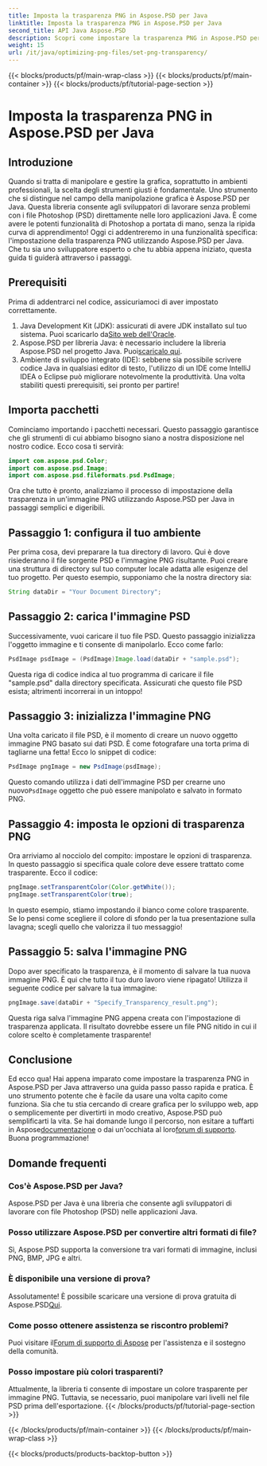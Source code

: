 ```yaml
---
title: Imposta la trasparenza PNG in Aspose.PSD per Java
linktitle: Imposta la trasparenza PNG in Aspose.PSD per Java
second_title: API Java Aspose.PSD
description: Scopri come impostare la trasparenza PNG in Aspose.PSD per Java con un semplice tutorial passo passo. Perfetto per sviluppatori e grafici.
weight: 15
url: /it/java/optimizing-png-files/set-png-transparency/
---
```


{{< blocks/products/pf/main-wrap-class >}}
{{< blocks/products/pf/main-container >}}
{{< blocks/products/pf/tutorial-page-section >}}

# Imposta la trasparenza PNG in Aspose.PSD per Java

## Introduzione
Quando si tratta di manipolare e gestire la grafica, soprattutto in ambienti professionali, la scelta degli strumenti giusti è fondamentale. Uno strumento che si distingue nel campo della manipolazione grafica è Aspose.PSD per Java. Questa libreria consente agli sviluppatori di lavorare senza problemi con i file Photoshop (PSD) direttamente nelle loro applicazioni Java. È come avere le potenti funzionalità di Photoshop a portata di mano, senza la ripida curva di apprendimento! Oggi ci addentreremo in una funzionalità specifica: l'impostazione della trasparenza PNG utilizzando Aspose.PSD per Java. Che tu sia uno sviluppatore esperto o che tu abbia appena iniziato, questa guida ti guiderà attraverso i passaggi.
## Prerequisiti
Prima di addentrarci nel codice, assicuriamoci di aver impostato correttamente.
1.  Java Development Kit (JDK): assicurati di avere JDK installato sul tuo sistema. Puoi scaricarlo da[Sito web dell'Oracle](https://www.oracle.com/java/technologies/javase-jdk11-downloads.html).
2.  Aspose.PSD per libreria Java: è necessario includere la libreria Aspose.PSD nel progetto Java. Puoi[scaricalo qui](https://releases.aspose.com/psd/java/).
3. Ambiente di sviluppo integrato (IDE): sebbene sia possibile scrivere codice Java in qualsiasi editor di testo, l'utilizzo di un IDE come IntelliJ IDEA o Eclipse può migliorare notevolmente la produttività.
Una volta stabiliti questi prerequisiti, sei pronto per partire!
## Importa pacchetti
Cominciamo importando i pacchetti necessari. Questo passaggio garantisce che gli strumenti di cui abbiamo bisogno siano a nostra disposizione nel nostro codice. Ecco cosa ti servirà:
```java
import com.aspose.psd.Color;
import com.aspose.psd.Image;
import com.aspose.psd.fileformats.psd.PsdImage;
```
Ora che tutto è pronto, analizziamo il processo di impostazione della trasparenza in un'immagine PNG utilizzando Aspose.PSD per Java in passaggi semplici e digeribili.
## Passaggio 1: configura il tuo ambiente
Per prima cosa, devi preparare la tua directory di lavoro. Qui è dove risiederanno il file sorgente PSD e l'immagine PNG risultante. Puoi creare una struttura di directory sul tuo computer locale adatta alle esigenze del tuo progetto. Per questo esempio, supponiamo che la nostra directory sia:
```java
String dataDir = "Your Document Directory";
```
## Passaggio 2: carica l'immagine PSD
Successivamente, vuoi caricare il tuo file PSD. Questo passaggio inizializza l'oggetto immagine e ti consente di manipolarlo. Ecco come farlo:
```java
PsdImage psdImage = (PsdImage)Image.load(dataDir + "sample.psd");
```
Questa riga di codice indica al tuo programma di caricare il file "sample.psd" dalla directory specificata. Assicurati che questo file PSD esista; altrimenti incorrerai in un intoppo!
## Passaggio 3: inizializza l'immagine PNG
Una volta caricato il file PSD, è il momento di creare un nuovo oggetto immagine PNG basato sui dati PSD. È come fotografare una torta prima di tagliarne una fetta! Ecco lo snippet di codice:
```java
PsdImage pngImage = new PsdImage(psdImage);
```
 Questo comando utilizza i dati dell'immagine PSD per crearne uno nuovo`PsdImage` oggetto che può essere manipolato e salvato in formato PNG.
## Passaggio 4: imposta le opzioni di trasparenza PNG
Ora arriviamo al nocciolo del compito: impostare le opzioni di trasparenza. In questo passaggio si specifica quale colore deve essere trattato come trasparente. Ecco il codice:
```java
pngImage.setTransparentColor(Color.getWhite());
pngImage.setTransparentColor(true);
```
In questo esempio, stiamo impostando il bianco come colore trasparente. Se lo pensi come scegliere il colore di sfondo per la tua presentazione sulla lavagna; scegli quello che valorizza il tuo messaggio!
## Passaggio 5: salva l'immagine PNG
Dopo aver specificato la trasparenza, è il momento di salvare la tua nuova immagine PNG. È qui che tutto il tuo duro lavoro viene ripagato! Utilizza il seguente codice per salvare la tua immagine:
```java
pngImage.save(dataDir + "Specify_Transparency_result.png");
```
Questa riga salva l'immagine PNG appena creata con l'impostazione di trasparenza applicata. Il risultato dovrebbe essere un file PNG nitido in cui il colore scelto è completamente trasparente!
## Conclusione
Ed ecco qua! Hai appena imparato come impostare la trasparenza PNG in Aspose.PSD per Java attraverso una guida passo passo rapida e pratica. È uno strumento potente che è facile da usare una volta capito come funziona. Sia che tu stia cercando di creare grafica per lo sviluppo web, app o semplicemente per divertirti in modo creativo, Aspose.PSD può semplificarti la vita.
 Se hai domande lungo il percorso, non esitare a tuffarti in Aspose[documentazione](https://reference.aspose.com/psd/java/) o dai un'occhiata al loro[forum di supporto](https://forum.aspose.com/c/psd/34). Buona programmazione!
## Domande frequenti
### Cos'è Aspose.PSD per Java?
Aspose.PSD per Java è una libreria che consente agli sviluppatori di lavorare con file Photoshop (PSD) nelle applicazioni Java.
### Posso utilizzare Aspose.PSD per convertire altri formati di file?
Sì, Aspose.PSD supporta la conversione tra vari formati di immagine, inclusi PNG, BMP, JPG e altri.
### È disponibile una versione di prova?
Assolutamente! È possibile scaricare una versione di prova gratuita di Aspose.PSD[Qui](https://releases.aspose.com/).
### Come posso ottenere assistenza se riscontro problemi?
 Puoi visitare il[Forum di supporto di Aspose](https://forum.aspose.com/c/psd/34) per l'assistenza e il sostegno della comunità.
### Posso impostare più colori trasparenti?
Attualmente, la libreria ti consente di impostare un colore trasparente per immagine PNG. Tuttavia, se necessario, puoi manipolare vari livelli nel file PSD prima dell'esportazione.
{{< /blocks/products/pf/tutorial-page-section >}}

{{< /blocks/products/pf/main-container >}}
{{< /blocks/products/pf/main-wrap-class >}}

{{< blocks/products/products-backtop-button >}}
